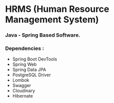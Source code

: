 # HRMS (Human Resource Management System)

### Java - Spring Based Software.
### Dependencies : 
- Spring Boot DevTools
- Spring Web
- Spring Data JPA
- PostgreSQL Driver
- Lombok
- Swagger
- Cloudinary
- Hibernate
